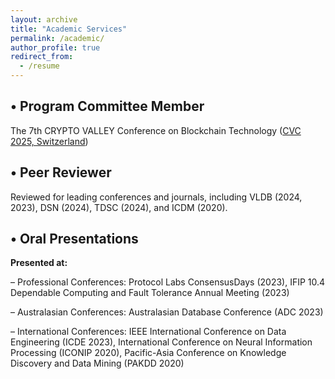 ```yaml
---
layout: archive
title: "Academic Services"
permalink: /academic/
author_profile: true
redirect_from:
  - /resume
---
```


• Program Committee Member
-

The 7th CRYPTO VALLEY Conference on Blockchain Technology ([CVC 2025, Switzerland](https://cryptovalleyconference.com/call-for-papers))

• Peer Reviewer
-

Reviewed for leading conferences and journals, including VLDB (2024, 2023), DSN (2024), TDSC (2024), and ICDM (2020).

• Oral Presentations
-

**Presented at:**

– Professional Conferences: Protocol Labs ConsensusDays (2023), IFIP 10.4 Dependable Computing and Fault Tolerance Annual Meeting (2023)

– Australasian Conferences: Australasian Database Conference (ADC 2023)

– International Conferences: IEEE International Conference on Data Engineering (ICDE 2023), International Conference on Neural Information Processing (ICONIP 2020), Pacific-Asia Conference on Knowledge Discovery and Data Mining (PAKDD 2020)
